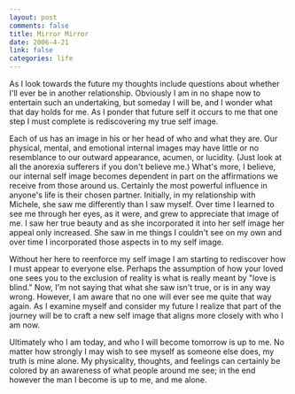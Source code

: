```yaml
--- 
layout: post
comments: false
title: Mirror Mirror
date: 2006-4-21
link: false
categories: life
---
```

As I look towards the future my thoughts include questions about whether I'll ever be in another relationship. Obviously I am in no shape now to entertain such an undertaking, but someday I will be, and I wonder what that day holds for me. As I ponder that future self it occurs to me that one step I must complete is rediscovering my true self image.

Each of us has an image in his or her head of who and what they are. Our physical, mental, and emotional internal images may have little or no resemblance to our outward appearance, acumen, or lucidity. (Just look at all the anorexia sufferers if you don't believe me.) What's more, I believe, our internal self image becomes dependent in part on the affirmations we receive from those around us. Certainly the most powerful influence in anyone's life is their chosen partner. Initially, in my relationship with Michele, she saw me differently than I saw myself. Over time I learned to see me through her eyes, as it were, and grew to appreciate that image of me. I saw her true beauty and as she incorporated it into her self image her appeal only increased. She saw in me things I couldn't see on my own and over time I incorporated those aspects in to my self image.

Without her here to reenforce my self image I am starting to rediscover how I must appear to everyone else. Perhaps the assumption of how your loved one sees you to the exclusion of reality is what is really meant by "love is blind." Now, I'm not saying that what she saw isn't true, or is in any way wrong. However, I am aware that no one will ever see me quite that way again. As I examine myself and consider my future I realize that part of the journey will be to craft a new self image that aligns more closely with who I am now.

Ultimately who I am today, and who I will become tomorrow is up to me. No matter how strongly I may wish to see myself as someone else does, my truth is mine alone. My physicality, thoughts, and feelings can certainly be colored by an awareness of what people around me see; in the end however the man I become is up to me, and me alone.
